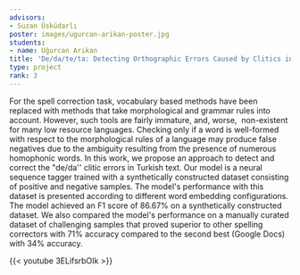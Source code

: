 ```yaml
---
advisors:
- Suzan Üsküdarlı
poster: images/ugurcan-arikan-poster.jpg
students:
- name: Uğurcan Arıkan
title: 'De/da/te/ta: Detecting Orthographic Errors Caused by Clitics in Turkish'
type: project
rank: 3
---
```


For the spell correction task, vocabulary based methods have been replaced with methods that take morphological and grammar rules into account. However, such tools are fairly immature, and, worse,  non-existent for many low resource languages. Checking only if a word is well-formed with respect to the morphological rules of a language may produce false negatives due to the ambiguity resulting from the presence of numerous homophonic words. In this work, we propose an approach to detect and correct the "de/da'' clitic errors in Turkish text. Our model is a neural sequence tagger trained with a synthetically constructed dataset consisting of positive and negative samples. The model's performance with this dataset is presented according to different word embedding configurations. The model achieved an F1 score of 86.67% on a synthetically constructed dataset. We also compared the model's performance on a manually curated dataset of challenging samples that proved superior to other spelling correctors with 71% accuracy compared to the second best (Google Docs) with 34% accuracy.


{{< youtube 3ELifsrbOIk >}}